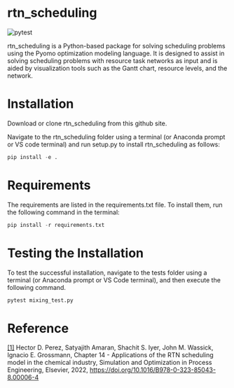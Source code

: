 # rtn_scheduling

![pytest](https://github.com/dovallev/rtn_scheduling/actions/workflows/pytest.yml/badge.svg) <br> 

rtn_scheduling is a Python-based package for solving scheduling problems using the Pyomo optimization modeling language. It is designed to assist in solving scheduling problems with resource task networks as input and is aided by visualization tools such as the Gantt chart, resource levels, and the network.

# Installation

Download or clone rtn_scheduling from this github site. 

Navigate to the rtn_scheduling folder using a terminal (or Anaconda prompt or VS code terminal) and run setup.py to install rtn_scheduling as follows:

```python
pip install -e . 
```
# Requirements
 
The requirements are listed in the requirements.txt file. To install them, run the following command in the terminal:

```python 
pip install -r requirements.txt
```

# Testing the Installation

To test the successful installation, navigate to the tests folder using a terminal (or Anaconda prompt or VS Code terminal), and then execute the following command. 

```python 
pytest mixing_test.py
```
# Reference

[[1]](https://www.sciencedirect.com/science/article/abs/pii/B9780323850438000064) Hector D. Perez, Satyajith Amaran, Shachit S. Iyer, John M. Wassick, Ignacio E. Grossmann,
Chapter 14 - Applications of the RTN scheduling model in the chemical industry,
Simulation and Optimization in Process Engineering,
Elsevier,
2022, https://doi.org/10.1016/B978-0-323-85043-8.00006-4